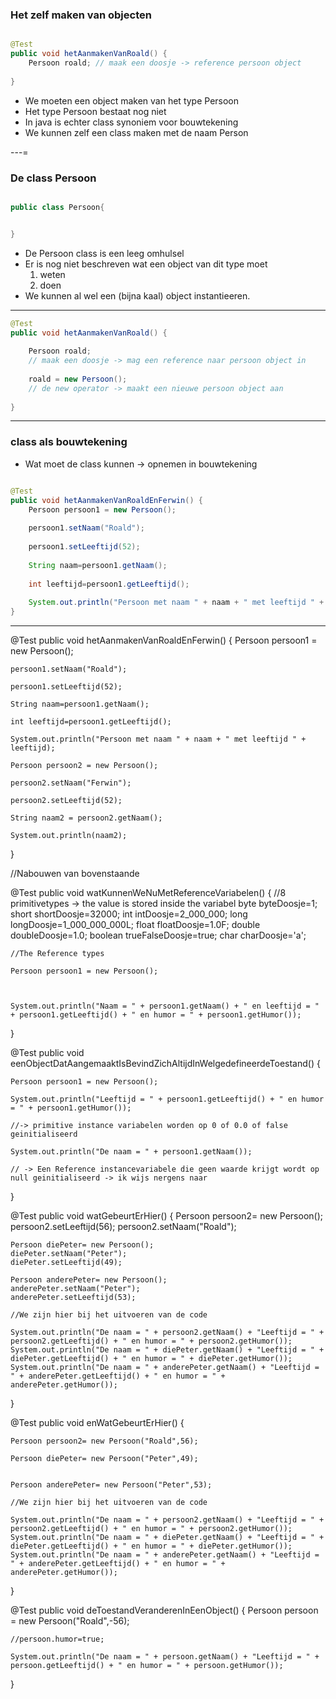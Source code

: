 ### Het zelf maken van objecten

```java 

@Test
public void hetAanmakenVanRoald() {
	Persoon roald; // maak een doosje -> reference persoon object
	
}
```

* We moeten een object maken van het type Persoon 
* Het type Persoon bestaat nog niet
* In java is echter class synoniem voor bouwtekening
* We kunnen zelf een class maken met de naam Person


---=


### De class Persoon


```java 

public class Persoon{


}
```

* De Persoon class is een leeg omhulsel
* Er is nog niet beschreven wat een object van dit type moet
	1. weten
	1. doen
* We kunnen al wel een (bijna kaal) object instantieeren.


---


```java
@Test
public void hetAanmakenVanRoald() {
	
	Persoon roald;
	// maak een doosje -> mag een reference naar persoon object in
	
	roald = new Persoon();
	// de new operator -> maakt een nieuwe persoon object aan
	
}
```


---

### class als bouwtekening

* Wat moet de class kunnen -> opnemen in bouwtekening

```java

@Test
public void hetAanmakenVanRoaldEnFerwin() {
	Persoon persoon1 = new Persoon();
	
	persoon1.setNaam("Roald");
	
	persoon1.setLeeftijd(52);
	
	String naam=persoon1.getNaam();
	
	int leeftijd=persoon1.getLeeftijd();
	
	System.out.println("Persoon met naam " + naam + " met leeftijd " + leeftijd);
}
```


---


@Test
public void hetAanmakenVanRoaldEnFerwin() {
	Persoon persoon1 = new Persoon();
	
	persoon1.setNaam("Roald");
	
	persoon1.setLeeftijd(52);
	
	String naam=persoon1.getNaam();
	
	int leeftijd=persoon1.getLeeftijd();
	
	System.out.println("Persoon met naam " + naam + " met leeftijd " + leeftijd);
	
	Persoon persoon2 = new Persoon();
	
	persoon2.setNaam("Ferwin");
	
	persoon2.setLeeftijd(52);
	
	String naam2 = persoon2.getNaam();
	
	System.out.println(naam2);
}

//Nabouwen van bovenstaande

@Test
public void watKunnenWeNuMetReferenceVariabelen() {
	//8 primitivetypes -> the value is stored inside the variabel
	byte byteDoosje=1;
	short shortDoosje=32000;
	int intDoosje=2_000_000;
	long longDoosje=1_000_000_000L;
	float floatDoosje=1.0F;
	double doubleDoosje=1.0;
	boolean trueFalseDoosje=true;
	char charDoosje='a';
	
	//The Reference types
	
	Persoon persoon1 = new Persoon();
	
	 
	
	System.out.println("Naam = " + persoon1.getNaam() + " en leeftijd = " + persoon1.getLeeftijd() + " en humor = " + persoon1.getHumor());
	
	
	
}



@Test
public void eenObjectDatAangemaaktIsBevindZichAltijdInWelgedefineerdeToestand() {
	
	Persoon persoon1 = new Persoon();
	
	System.out.println("Leeftijd = " + persoon1.getLeeftijd() + " en humor = " + persoon1.getHumor());
	
	//-> primitive instance variabelen worden op 0 of 0.0 of false geinitialiseerd
	
	System.out.println("De naam = " + persoon1.getNaam());
	
	// -> Een Reference instancevariabele die geen waarde krijgt wordt op null geinitialiseerd -> ik wijs nergens naar
}





@Test
public void watGebeurtErHier() {
	Persoon persoon2= new Persoon();
	persoon2.setLeeftijd(56);
	persoon2.setNaam("Roald");
	
	Persoon diePeter= new Persoon();
	diePeter.setNaam("Peter");
	diePeter.setLeeftijd(49);
	
	Persoon anderePeter= new Persoon();
	anderePeter.setNaam("Peter");
	anderePeter.setLeeftijd(53);
	
	//We zijn hier bij het uitvoeren van de code
	
	System.out.println("De naam = " + persoon2.getNaam() + "Leeftijd = " + persoon2.getLeeftijd() + " en humor = " + persoon2.getHumor());
	System.out.println("De naam = " + diePeter.getNaam() + "Leeftijd = " + diePeter.getLeeftijd() + " en humor = " + diePeter.getHumor());
	System.out.println("De naam = " + anderePeter.getNaam() + "Leeftijd = " + anderePeter.getLeeftijd() + " en humor = " + anderePeter.getHumor());
	
}

@Test
public void enWatGebeurtErHier() {
	
	Persoon persoon2= new Persoon("Roald",56);
	
	Persoon diePeter= new Persoon("Peter",49);
	
	
	Persoon anderePeter= new Persoon("Peter",53);
	
	//We zijn hier bij het uitvoeren van de code
	
	System.out.println("De naam = " + persoon2.getNaam() + "Leeftijd = " + persoon2.getLeeftijd() + " en humor = " + persoon2.getHumor());
	System.out.println("De naam = " + diePeter.getNaam() + "Leeftijd = " + diePeter.getLeeftijd() + " en humor = " + diePeter.getHumor());
	System.out.println("De naam = " + anderePeter.getNaam() + "Leeftijd = " + anderePeter.getLeeftijd() + " en humor = " + anderePeter.getHumor());
	
}



@Test
public void deToestandVeranderenInEenObject() {
	Persoon persoon = new Persoon("Roald",-56);
	
	//persoon.humor=true;
	
	System.out.println("De naam = " + persoon.getNaam() + "Leeftijd = " + persoon.getLeeftijd() + " en humor = " + persoon.getHumor());
	
}












